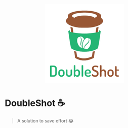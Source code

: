 <p align="center">
    <img width="250" src="./DoubleShot.png" alt="DoubleShot logo">
</p>

# DoubleShot ☕

> A solution to save effort 😂